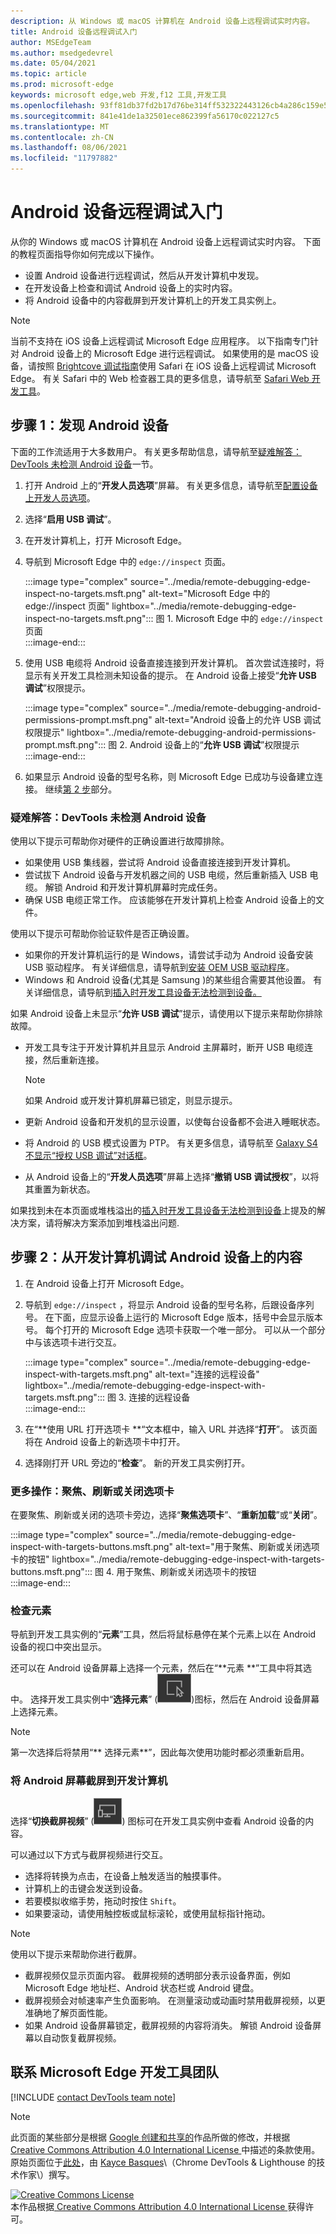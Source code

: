 ```yaml
---
description: 从 Windows 或 macOS 计算机在 Android 设备上远程调试实时内容。
title: Android 设备远程调试入门
author: MSEdgeTeam
ms.author: msedgedevrel
ms.date: 05/04/2021
ms.topic: article
ms.prod: microsoft-edge
keywords: microsoft edge,web 开发,f12 工具,开发工具
ms.openlocfilehash: 93ff81db37fd2b17d76be314ff532322443126cb4a286c159e5f478eb0f1ab68
ms.sourcegitcommit: 841e41de1a32501ece862399fa56170c022127c5
ms.translationtype: MT
ms.contentlocale: zh-CN
ms.lasthandoff: 08/06/2021
ms.locfileid: "11797882"
---
```

<!-- Copyright Kayce Basques 

   Licensed under the Apache License, Version 2.0 (the "License");
   you may not use this file except in compliance with the License.
   You may obtain a copy of the License at

       https://www.apache.org/licenses/LICENSE-2.0

   Unless required by applicable law or agreed to in writing, software
   distributed under the License is distributed on an "AS IS" BASIS,
   WITHOUT WARRANTIES OR CONDITIONS OF ANY KIND, either express or implied.
   See the License for the specific language governing permissions and
   limitations under the License.  -->  
# <a name="get-started-with-remote-debugging-android-devices"></a>Android 设备远程调试入门  

从你的 Windows 或 macOS 计算机在 Android 设备上远程调试实时内容。  下面的教程页面指导你如何完成以下操作。  

*   设置 Android 设备进行远程调试，然后从开发计算机中发现。  
*   在开发设备上检查和调试 Android 设备上的实时内容。  
*   将 Android 设备中的内容截屏到开发计算机上的开发工具实例上。  

<!--  
:::image type="complex" source="../media/remote-debugging--remote-debugging.msft.png" alt-text="Remote Debugging lets you inspect a page running on an Android device from your development machine" lightbox="../media/remote-debugging--remote-debugging.msft.png":::
   old Figure 1.  Remote Debugging lets you inspect a page running on an Android device from your development machine  
:::image-end:::  
-->  

> [!NOTE]
> 当前不支持在 iOS 设备上远程调试 Microsoft Edge 应用程序。   以下指南专门针对 Android 设备上的 Microsoft Edge 进行远程调试。
> 如果使用的是 macOS 设备，请按照 [Brightcove 调试指南][BrightcoveSupportDebuggingMobileDevices]使用 Safari 在 iOS 设备上远程调试 Microsoft Edge。  有关 Safari 中的 Web 检查器工具的更多信息，请导航至 [Safari Web 开发工具][AppleDeveloperSafariTools]。  

## <a name="step-1-discover-your-android-device"></a>步骤 1：发现 Android 设备  

下面的工作流适用于大多数用户。  有关更多帮助信息，请导航至[疑难解答：DevTools 未检测 Android 设备](#troubleshooting-devtools-is-not-detecting-the-android-device)一节。  

1.  打开 Android 上的“**开发人员选项**”屏幕。  有关更多信息，请导航至[配置设备上开发人员选项][AndroidDeveloperStudioDevOptions]。  
1.  选择“**启用 USB 调试**”。  
1.  在开发计算机上，打开 Microsoft Edge。  
1.  导航到 Microsoft Edge 中的 `edge://inspect` 页面。  
    
    :::image type="complex" source="../media/remote-debugging-edge-inspect-no-targets.msft.png" alt-text="Microsoft Edge 中的 edge://inspect 页面" lightbox="../media/remote-debugging-edge-inspect-no-targets.msft.png":::
       图 1.  Microsoft Edge 中的 `edge://inspect` 页面  
    :::image-end:::  
    
1.  使用 USB 电缆将 Android 设备直接连接到开发计算机。  首次尝试连接时，将显示有关开发工具检测未知设备的提示。  在 Android 设备上接受“**允许 USB 调试**”权限提示。  
    
    :::image type="complex" source="../media/remote-debugging-android-permissions-prompt.msft.png" alt-text="Android 设备上的允许 USB 调试权限提示" lightbox="../media/remote-debugging-android-permissions-prompt.msft.png":::
       图 2.  Android 设备上的“**允许 USB 调试**”权限提示  
    :::image-end:::  
    
1.  如果显示 Android 设备的型号名称，则 Microsoft Edge 已成功与设备建立连接。  继续[第 2 步](#step-2-debug-content-on-your-android-device-from-your-development-machine)部分。  
    
    <!--  
    :::image type="complex" source="../media/remote-debugging--unknown-device.msft.png" alt-text="The Remote Devices tab has successfully detected an unknown device that is pending authorization" lightbox="../media/remote-debugging--unknown-device.msft.png":::
       old Figure 4.  The **Remote Devices** tab has successfully detected an unknown device that is pending authorization  
    :::image-end:::
    -->  
    
### <a name="troubleshooting-devtools-is-not-detecting-the-android-device"></a>疑难解答：DevTools 未检测 Android 设备  

使用以下提示可帮助你对硬件的正确设置进行故障排除。  

*   如果使用 USB 集线器，尝试将 Android 设备直接连接到开发计算机。  
*   尝试拔下 Android 设备与开发机器之间的 USB 电缆，然后重新插入 USB 电缆。  解锁 Android 和开发计算机屏幕时完成任务。  
*   确保 USB 电缆正常工作。  应该能够在开发计算机上检查 Android 设备上的文件。  

使用以下提示可帮助你验证软件是否正确设置。  

*   如果你的开发计算机运行的是 Windows，请尝试手动为 Android 设备安装 USB 驱动程序。  有关详细信息，请导航到[安装 OEM USB 驱动程序][AndroidDeveloperToolsOemUsb]。  
*   Windows 和 Android 设备\(尤其是 Samsung \)的某些组合需要其他设置。  有关详细信息，请导航到[插入时开发工具设备无法检测到设备。][Stackoverflow21925992]  

如果 Android 设备上未显示“**允许 USB 调试**”提示，请使用以下提示来帮助你排除故障。  

*   开发工具专注于开发计算机并且显示 Android 主屏幕时，断开 USB 电缆连接，然后重新连接。  
    
    > [!NOTE]
    > 如果 Android 或开发计算机屏幕已锁定，则显示提示。  

*   更新 Android 设备和开发机的显示设置，以使每台设备都不会进入睡眠状态。  
*   将 Android 的 USB 模式设置为 PTP。  有关更多信息，请导航至 [Galaxy S4 不显示“授权 USB 调试”对话框][StackexchangeAndroid101933]。  
*   从 Android 设备上的“**开发人员选项**”屏幕上选择“**撤销 USB 调试授权**”，以将其重置为新状态。  

如果找到未在本页面或堆栈溢出的[插入时开发工具设备无法检测到设备][Stackoverflow21925992]上提及的解决方案，请将解决方案添加到堆栈溢出问题<!--, or [open an issue in the webfundamentals repository][GitHubWebFundamentalsNewIssue]-->.  

## <a name="step-2-debug-content-on-your-android-device-from-your-development-machine"></a>步骤 2：从开发计算机调试 Android 设备上的内容  

1.  在 Android 设备上打开 Microsoft Edge。  
1.  导航到 `edge://inspect` ，将显示 Android 设备的型号名称，后跟设备序列号。  在下面，应显示设备上运行的 Microsoft Edge 版本，括号中会显示版本号。  每个打开的 Microsoft Edge 选项卡获取一个唯一部分。  可以从一个部分中与该选项卡进行交互。  <!--If there are any apps using WebView, a section for each of those apps should be displayed, too.  --><!--In [**Figure 5**](#figure-5) there are no tabs or WebViews open.  -->  
    
    :::image type="complex" source="../media/remote-debugging-edge-inspect-with-targets.msft.png" alt-text="连接的远程设备" lightbox="../media/remote-debugging-edge-inspect-with-targets.msft.png":::
       图 3.  连接的远程设备  
    :::image-end:::  
    
1.  在“**使用 URL 打开选项卡 **“文本框中，输入 URL 并选择“**打开**”。  该页面将在 Android 设备上的新选项卡中打开。  
1.  选择刚打开 URL 旁边的“**检查**”。  新的开发工具实例打开。  

<!-- The version of Microsoft Edge running on your Android device determines the version of DevTools that opens on your development machine.  
    So, if your Android device is running a very old version of Microsoft Edge, the DevTools instance may look very different than what you are used to.   -->

### <a name="more-actions-focus-refresh-or-close-a-tab"></a>更多操作：聚焦、刷新或关闭选项卡  

在要聚焦、刷新或关闭的选项卡旁边，选择“**聚焦选项卡**”、“**重新加载**”或“**关闭**”。  

:::image type="complex" source="../media/remote-debugging-edge-inspect-with-targets-buttons.msft.png" alt-text="用于聚焦、刷新或关闭选项卡的按钮" lightbox="../media/remote-debugging-edge-inspect-with-targets-buttons.msft.png":::
   图 4.  用于聚焦、刷新或关闭选项卡的按钮  
:::image-end:::  

### <a name="inspect-elements"></a>检查元素  

导航到开发工具实例的“**元素**”工具，然后将鼠标悬停在某个元素上以在 Android 设备的视口中突出显示。  

还可以在 Android 设备屏幕上选择一个元素，然后在“**元素 **”工具中将其选中。  选择开发工具实例中“**选择元素**” \(![选择元素](../media/select-element-icon.msft.png)\)图标，然后在 Android 设备屏幕上选择元素。  

> [!NOTE]
> 第一次选择后将禁用“** 选择元素**”，因此每次使用功能时都必须重新启用。  

### <a name="screencast-your-android-screen-to-your-development-machine"></a>将 Android 屏幕截屏到开发计算机  

选择“**切换截屏视频**” \(![切换截屏视频](../media/toggle-screencast-icon.msft.png)\) 图标可在开发工具实例中查看 Android 设备的内容。  

可以通过以下方式与截屏视频进行交互。  

*   选择将转换为点击，在设备上触发适当的触摸事件。  
*   计算机上的击键会发送到设备。  
*   若要模拟收缩手势，拖动时按住 `Shift`。  
*   如果要滚动，请使用触控板或鼠标滚轮，或使用鼠标指针拖动。

> [!NOTE]
> 使用以下提示来帮助你进行截屏。  
> 
> *   截屏视频仅显示页面内容。  截屏视频的透明部分表示设备界面，例如 Microsoft Edge 地址栏、Android 状态栏或 Android 键盘。  
> *   截屏视频会对帧速率产生负面影响。  在测量滚动或动画时禁用截屏视频，以更准确地了解页面性能。  
> *   如果 Android 设备屏幕锁定，截屏视频的内容将消失。  解锁 Android 设备屏幕以自动恢复截屏视频。  

## <a name="getting-in-touch-with-the-microsoft-edge-devtools-team"></a>联系 Microsoft Edge 开发工具团队  

[!INCLUDE [contact DevTools team note](../includes/contact-devtools-team-note.md)]  

<!-- links -->  

[AndroidDeveloperStudioDevOptions]: https://developer.android.com/studio/debug/dev-options "配置设备上开发人员选项 | Android 开发人员"  
[AndroidDeveloperToolsOemUsb]: https://developer.android.com/tools/extras/oem-usb.html "安装 OEM USB 驱动程序 | Android 开发人员"  

[AppleDeveloperSafariTools]: https://developer.apple.com/safari/tools "Safari Web 开发工具| Apple 开发人员"  

[BrightcoveSupportDebuggingMobileDevices]: https://general.support.brightcove.com/developer/debugging-mobile-devices.html "在移动设备上调试 | Brightcove 支持"  

<!-- [GitHubWebFundamentalsNewIssue]: https://github.com/Alphabet/webfundamentals/issues/new?title=[Remote%20Debugging] "GitHub - Web Fundamentals - New Issue"  -->  

[StackexchangeAndroid101933]: https://android.stackexchange.com/questions/101933 "adb - Android Enthusiast Stack Exchange"  

[Stackoverflow21925992]: https://stackoverflow.com/questions/21925992 "插入时开发工具设备无法检测到设备 - 堆栈溢出"  

> [!NOTE]
> 此页面的某些部分是根据 [Google 创建和共享的][GoogleSitePolicies]作品所做的修改，并根据[ Creative Commons Attribution 4.0 International License ][CCA4IL]中描述的条款使用。  
> 原始页面位于[此处](https://developers.google.com/web/tools/chrome-devtools/remote-debugging/index)，由 [Kayce Basques][KayceBasques]\（Chrome DevTools \& Lighthouse 的技术作家\）撰写。  

[![Creative Commons License][CCby4Image]][CCA4IL]  
本作品根据[ Creative Commons Attribution 4.0 International License ][CCA4IL]获得许可。  

[CCA4IL]: https://creativecommons.org/licenses/by/4.0  
[CCby4Image]: https://i.creativecommons.org/l/by/4.0/88x31.png  
[GoogleSitePolicies]: https://developers.google.com/terms/site-policies  
[KayceBasques]: https://developers.google.com/web/resources/contributors#kayce-basques  
